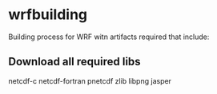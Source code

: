 # wrfbuilding
Building process for WRF witn artifacts required that include:
## Download all required libs
netcdf-c
netcdf-fortran
pnetcdf
zlib
libpng
jasper
